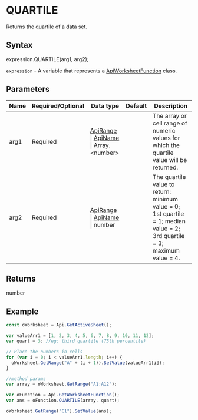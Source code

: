 # QUARTILE

Returns the quartile of a data set.

## Syntax

expression.QUARTILE(arg1, arg2);

`expression` - A variable that represents a [ApiWorksheetFunction](../ApiWorksheetFunction.md) class.

## Parameters

| **Name** | **Required/Optional** | **Data type** | **Default** | **Description** |
| ------------- | ------------- | ------------- | ------------- | ------------- |
| arg1 | Required | [ApiRange](../../ApiRange/ApiRange.md) &#124; [ApiName](../../ApiName/ApiName.md) &#124; Array.&lt;number&gt; |  | The array or cell range of numeric values for which the quartile value will be returned. |
| arg2 | Required | [ApiRange](../../ApiRange/ApiRange.md) &#124; [ApiName](../../ApiName/ApiName.md) &#124; number |  | The quartile value to return: minimum value = 0; 1st quartile = 1; median value = 2; 3rd quartile = 3; maximum value = 4. |

## Returns

number

## Example



```javascript
const oWorksheet = Api.GetActiveSheet();

var valueArr1 = [1, 2, 3, 4, 5, 6, 7, 8, 9, 10, 11, 12];
var quart = 3; //eg: third quartile (75th percentile)

// Place the numbers in cells
for (var i = 0; i < valueArr1.length; i++) {
  oWorksheet.GetRange("A" + (i + 1)).SetValue(valueArr1[i]);
}

//method params
var array = oWorksheet.GetRange("A1:A12");

var oFunction = Api.GetWorksheetFunction();
var ans = oFunction.QUARTILE(array, quart);

oWorksheet.GetRange("C1").SetValue(ans);

```
